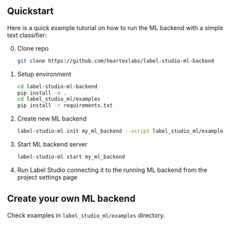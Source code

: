 ## Quickstart

Here is a quick example tutorial on how to run the ML backend with a simple text classifier:

0. Clone repo
   ```bash
   git clone https://github.com/heartexlabs/label-studio-ml-backend  
   ```
   
1. Setup environment
   ```bash
   cd label-studio-ml-backend
   pip install -e .
   cd label_studio_ml/examples
   pip install -r requirements.txt
   ```
   
2. Create new ML backend
   ```bash
   label-studio-ml init my_ml_backend --script label_studio_ml/examples/simple_text_classifier.py
   ```
   
3. Start ML backend server
   ```bash
   label-studio-ml start my_ml_backend
   ```
   
4. Run Label Studio connecting it to the running ML backend from the project settings page

## Create your own ML backend

Check examples in `label_studio_ml/examples` directory.
